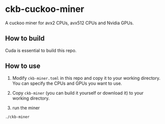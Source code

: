 # ckb-cuckoo-miner
A cuckoo miner for avx2 CPUs, avx512 CPUs and Nvidia GPUs.

## How to build
Cuda is essential to build this repo.

## How to use
1. Modify `ckb-miner.toml` in this repo and copy it to your working directory. You can specify the CPUs and GPUs you want to use.

2. Copy `ckb-miner` (you can build it yourself or download it) to your working directory.

3. run the miner

```
./ckb-miner
```

